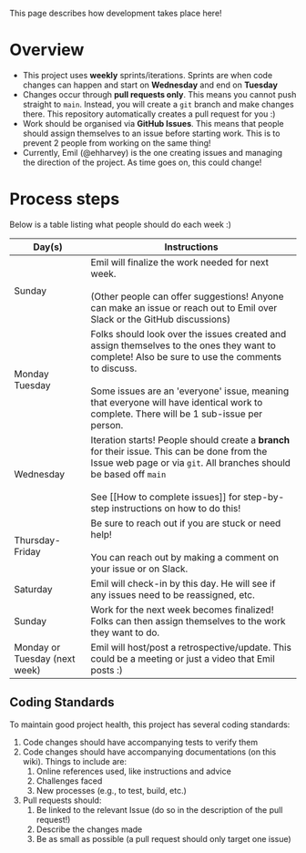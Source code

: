 This page describes how development takes place here!
# Overview
* This project uses **weekly** sprints/iterations. Sprints are when code changes can happen and start on **Wednesday** and end on **Tuesday**
* Changes occur through **pull requests only**. This means you cannot push straight to `main`. Instead, you will create a `git` branch and make changes there. This repository automatically creates a pull request for you :)
* Work should be organised via **GitHub Issues**. This means that people should assign themselves to an issue before starting work. This is to prevent 2 people from working on the same thing!
* Currently, Emil (@ehharvey) is the one creating issues and managing the direction of the project. As time goes on, this could change!
# Process steps
Below is a table listing what people should do each week :)

| Day(s)                        | Instructions                                                                                                                                                                                                                                                                                  |
| ----------------------------- | --------------------------------------------------------------------------------------------------------------------------------------------------------------------------------------------------------------------------------------------------------------------------------------------- |
| Sunday                        | Emil will finalize the work needed for next week.<br><br>(Other people can offer suggestions! Anyone can make an issue or reach out to Emil over Slack or the GitHub discussions)                                                                                                             |
| Monday<br>Tuesday             | Folks should look over the issues created and assign themselves to the ones they want to complete! Also be sure to use the comments to discuss.<br><br>Some issues are an 'everyone' issue, meaning that everyone will have identical work to complete. There will be 1 sub-issue per person. |
| Wednesday                     | Iteration starts! People should create a **branch** for their issue. This can be done from the Issue web page or via `git`. All branches should be based off `main`<br><br>See [[How to complete issues]] for step-by-step instructions on how to do this!                                    |
| Thursday-Friday               | Be sure to reach out if you are stuck or need help!<br><br>You can reach out by making a comment on your issue or on Slack.                                                                                                                                                                   |
| Saturday                      | Emil will check-in by this day. He will see if any issues need to be reassigned, etc.                                                                                                                                                                                                         |
| Sunday                        | Work for the next week becomes finalized! Folks can then assign themselves to the work they want to do.                                                                                                                                                                                       |
| Monday or Tuesday (next week) | Emil will host/post a retrospective/update. This could be a meeting or just a video that Emil posts :)                                                                                                                                                                                        |
## Coding Standards
To maintain good project health, this project has several coding standards:
1. Code changes should have accompanying tests to verify them
2. Code changes should have accompanying documentations (on this wiki). Things to include are:
	1. Online references used, like instructions and advice
	2. Challenges faced
	3. New processes (e.g., to test, build, etc.)
3. Pull requests should:
	1. Be linked to the relevant Issue (do so in the description of the pull request!)
	2. Describe the changes made
	3. Be as small as possible (a pull request should only target one issue)